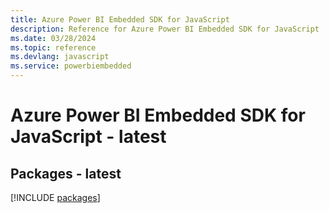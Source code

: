 ```yaml
---
title: Azure Power BI Embedded SDK for JavaScript
description: Reference for Azure Power BI Embedded SDK for JavaScript
ms.date: 03/28/2024
ms.topic: reference
ms.devlang: javascript
ms.service: powerbiembedded
---
```

# Azure Power BI Embedded SDK for JavaScript - latest
## Packages - latest
[!INCLUDE [packages](power-bi-embedded-index.md)]